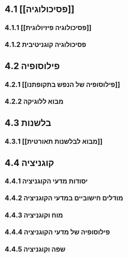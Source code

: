 # 4.1	[[פסיכולוגיה]]
## 4.1.1	[[פסיכולוגיה פיזיולוגית]]
## 4.1.2	פסיכולוגיה קוגניטיבית
# 4.2	פילוסופיה
## 4.2.1	[[פילוסופיה של הנפש בתקופתנו]]
## 4.2.2	מבוא ללוגיקה
# 4.3	בלשנות
## 4.3.1	[[מבוא לבלשנות תאורטית]]
# 4.4	קוגניציה
## 4.4.1	יסודות מדעי הקוגניציה
## 4.4.2	מודלים חישוביים במדעי הקוגניציה
## 4.4.3	מוח וקוגניציה
## 4.4.4	פילוסופיה של מדעי הקוגניציה
## 4.4.5	שפה וקוגניציה
